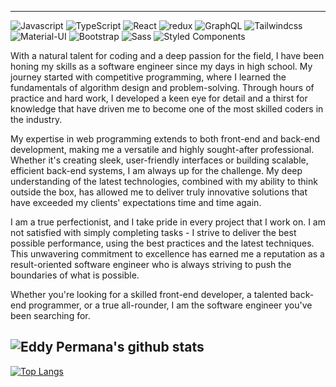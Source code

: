<!--
**EddyPermana22/eddypermana22** is a ✨ _special_ ✨ repository because its `README.md` (this file) appears on your GitHub profile.

Here are some ideas to get you started:

- 🔭 I’m currently working on ...
- 🌱 I’m currently learning ...
- 👯 I’m looking to collaborate on ...
- 🤔 I’m looking for help with ...
- 💬 Ask me about ...
- 📫 How to reach me: ...
- 😄 Pronouns: ...
- ⚡ Fun fact: ...
-->

------

<p>
  <img alt="Javascript" src="https://img.shields.io/badge/javascript%20-%23323330.svg?&style=for-the-badge&logo=javascript&logoColor=%23F7DF1E" />
  <img alt="TypeScript" src="https://img.shields.io/badge/-TypeScript-007ACC?style=for-the-badge&logo=typescript&logoColor=white" />
  <img alt="React" src="https://img.shields.io/badge/-React-45b8d8?style=for-the-badge&logo=react&logoColor=white" />
  <img alt="redux" src="https://img.shields.io/badge/-Redux-764ABC?style=for-the-badge&logo=redux&logoColor=white" />
  <img alt="GraphQL" src="https://img.shields.io/badge/-GraphQL-E10098?style=for-the-badge&logo=graphql&logoColor=white" />
  <img alt="Tailwindcss" src="https://img.shields.io/badge/tailwindcss%20-%2338B2AC.svg?&style=for-the-badge&logo=tailwind-css&logoColor=white"/>
  <img alt="Material-UI" src="https://img.shields.io/badge/material%20ui%20-%230081CB.svg?&style=for-the-badge&logo=material-ui&logoColor=white"/>
  <img alt="Bootstrap" src="https://img.shields.io/badge/bootstrap%20-%23563D7C.svg?&style=for-the-badge&logo=bootstrap&logoColor=white"/>
  <img alt="Sass" src="https://img.shields.io/badge/-Sass-CC6699?style=for-the-badge&logo=sass&logoColor=white" />
  <img alt="Styled Components" src="https://img.shields.io/badge/-Styled_Components-db7092?style=for-the-badge&logo=styled-components&logoColor=white" />
</p>

With a natural talent for coding and a deep passion for the field, I have been honing my skills as a software engineer since my days in high school. My journey started with competitive programming, where I learned the fundamentals of algorithm design and problem-solving. Through hours of practice and hard work, I developed a keen eye for detail and a thirst for knowledge that have driven me to become one of the most skilled coders in the industry.

My expertise in web programming extends to both front-end and back-end development, making me a versatile and highly sought-after professional. Whether it's creating sleek, user-friendly interfaces or building scalable, efficient back-end systems, I am always up for the challenge. My deep understanding of the latest technologies, combined with my ability to think outside the box, has allowed me to deliver truly innovative solutions that have exceeded my clients' expectations time and time again.

I am a true perfectionist, and I take pride in every project that I work on. I am not satisfied with simply completing tasks - I strive to deliver the best possible performance, using the best practices and the latest techniques. This unwavering commitment to excellence has earned me a reputation as a result-oriented software engineer who is always striving to push the boundaries of what is possible.

Whether you're looking for a skilled front-end developer, a talented back-end programmer, or a true all-rounder, I am the software engineer you've been searching for.

![Eddy Permana's github stats](https://github-readme-stats.vercel.app/api?username=eddypermana22&count_private=true&show_icons=true&theme=react)
------
[![Top Langs](https://github-readme-stats.vercel.app/api/top-langs/?username=eddypermana22)](https://github.com/anuraghazra/github-readme-stats)

